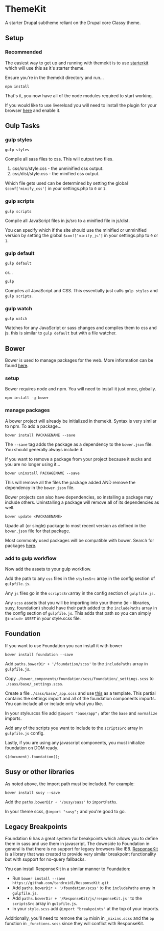 # ThemeKit
A starter Drupal subtheme reliant on the Drupal core Classy theme.
 
## Setup 

### Recommended

The easiest way to get up and running with themekit is to use [starterkit](https://github.com/elevatedthird/starterkit)
which will use this as it's starter theme.


Ensure you're in the themekit directory and run...

```
npm install
```

That's it, you now have all of the node modules required to start working.

If you would like to use livereload you will need to install the plugin for your browser [here](http://livereload.com/extensions/) and enable it.

## Gulp Tasks

### gulp styles

```
gulp styles
```

Compile all sass files to css. This will output two files.

1. css/src/style.css - the unminified css output.
1. css/dist/style.css - the minified css output.

Which file gets used can be determined by setting the global `$conf['minify_css']` in your settings.php to `0` or `1`.

### gulp scripts

```
gulp scripts
```

Compile all JavaScript files in js/src to a minified file in js/dist.

You can specify which if the site should use the minified or unminified version by setting the global `$conf['minify_js']`
in your settings.php to `0` or `1`.

### gulp default

```
gulp default
```
or...
```
gulp
```

Compiles all JavaScript and CSS. This essentially just calls `gulp styles` and `gulp scripts`.

### gulp watch

```
gulp watch
```

Watches for any JavaScript or sass changes and compiles them to css and js. this is similar to `gulp default` but with a
file watcher. 


## Bower
Bower is used to manage packages for the web. More information can be found [here](http://bower.io/). 

### setup
Bower requires node and npm. You will need to install it just once, globally.

```
npm install -g bower
```
### manage packages 
A bower project will already be initialized in themekit. Syntax is very similar to npm. To add a package...

```
bower install PACKAGENAME --save
```
The `--save` tag adds the package as a dependency to the `bower.json` file. You should generally always include it.

If you want to remove a package from your project because it sucks and you are no longer using it...

```
bower uninstall PACKAGENAME --save
```
This will remove all the files the package added AND remove the dependency in the `bower.json` file.

Bower projects can also have dependencies, so installing a package may include others. Uninstalling a package will remove all of its dependencies as well.

```
bower update <PACKAGENAME>
```
Upade all (or single) package to most recent version as defined in the `bower.json` file for that package.

Most commonly used packages will be compatible with bower. Search for packages [here](http://bower.io/search/).

### add to gulp workflow
Now add the assets to your gulp workflow.

Add the path to any `css` files in the `stylesSrc` array in the config section of `gulpfile.js`.

Any `js` files go in the `scriptsSrc`array in the config section of `gulpfile.js`.

Any `scss` assets that you will be importing into your theme (ie - libraries, susy, foundation) should have their path added to the `includePaths` array in the config section of `gulpfile.js`. This adds that path so you can simply `@include ASSET` in your style.scss file.

## Foundation
If you want to use Foundation you can install it with bower

```
bower install foundation --save
```
Add `paths.bowerDir + '/foundation/scss'` to the `includePaths` array in `gulpfile.js`.

Copy `./bower_components/foundation/scss/foundation/_settings.scss` to `./sass/base/_settings.scss`.

Create a file `./sass/base/_app.scss` and use [this](https://github.com/zurb/foundation-compass-template/blob/master/scss/app.scss) as a template. This partial contains the settings import and all of the foundation components imports. You can include all or include only what you like.

In your style.scss file add `@import "base/app";` after the `base` and `normalize` imports.

Add any of the scripts you want to include to the `scriptsSrc` array in `gulpfile.js` config.

Lastly, if you are using any javascript components, you must initialize foundation on DOM ready.

```
$(document).foundation();
```

## Susy or other libraries
As noted above, the import path must be included.
For example:

```
bower install susy --save
```
Add the `paths.bowerDir + '/susy/sass'` to `importPaths`.

In your theme scss, `@import "susy";` and you're good to go.

## Legacy Breakpoints
Foundation 6 has a great system for breakpoints which allows you to define them in sass and use them in javascript. The downside to Foundation in general is that there is no support for legacy browsers like IE8. [ResponseKit](https://github.com/tandroid1/ResponseKit) is a library that was created to provide very similar breakpoint functionality but with support for no-query fallbacks. 

You can install ResponseKit in a similar manner to Foundation:

- Run `bower install --save https://github.com/tandroid1/ResponseKit.git`
- Add `paths.bowerDir + '/foundation/scss'` to the `includePaths` array in `gulpfile.js`.
- Add `paths.bowerDir + '/ResponseKit/js/responseKit.js'` to the `scriptsSrc` array in `gulpfile.js`.
- In your `style.scss` add `@import "breakpoints"` at the top of your imports.

Additionally, you'll need to remove the `bp` mixin in `_mixins.scss` and the `bp` function in `_functions.scss` since they will conflict with ResponseKit.